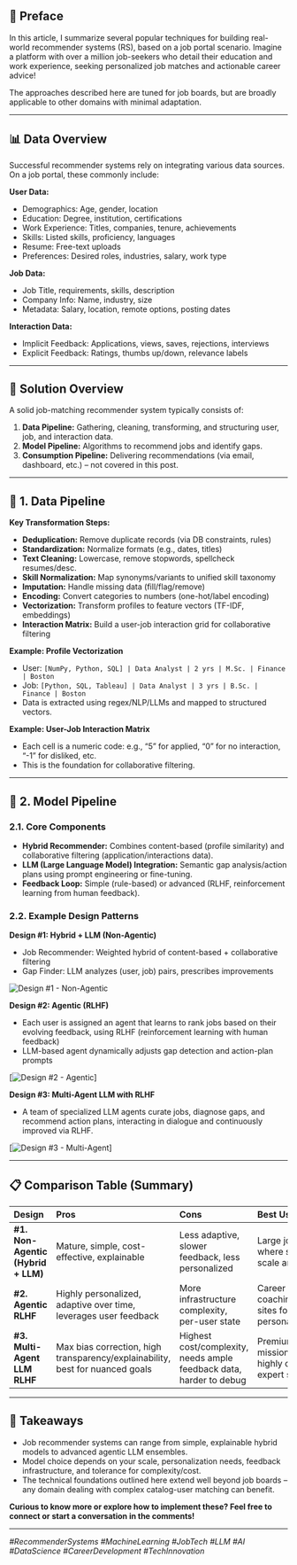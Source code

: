 
## 📝 Preface

In this article, I summarize several popular techniques for building real-world recommender systems (RS), based on a job portal scenario. Imagine a platform with over a million job-seekers who detail their education and work experience, seeking personalized job matches and actionable career advice!

The approaches described here are tuned for job boards, but are broadly applicable to other domains with minimal adaptation.

---

## 📊 Data Overview

Successful recommender systems rely on integrating various data sources. On a job portal, these commonly include:

**User Data:**
- Demographics: Age, gender, location
- Education: Degree, institution, certifications
- Work Experience: Titles, companies, tenure, achievements
- Skills: Listed skills, proficiency, languages
- Resume: Free-text uploads
- Preferences: Desired roles, industries, salary, work type

**Job Data:**
- Job Title, requirements, skills, description
- Company Info: Name, industry, size
- Metadata: Salary, location, remote options, posting dates

**Interaction Data:**
- Implicit Feedback: Applications, views, saves, rejections, interviews
- Explicit Feedback: Ratings, thumbs up/down, relevance labels

---

## 🔄 Solution Overview

A solid job-matching recommender system typically consists of:
1. **Data Pipeline:** Gathering, cleaning, transforming, and structuring user, job, and interaction data.
2. **Model Pipeline:** Algorithms to recommend jobs and identify gaps.
3. **Consumption Pipeline:** Delivering recommendations (via email, dashboard, etc.) – not covered in this post.

---

## 🧹 1\. Data Pipeline

**Key Transformation Steps:**
- **Deduplication:** Remove duplicate records (via DB constraints, rules)
- **Standardization:** Normalize formats (e.g., dates, titles)
- **Text Cleaning:** Lowercase, remove stopwords, spellcheck resumes/desc.
- **Skill Normalization:** Map synonyms/variants to unified skill taxonomy
- **Imputation:** Handle missing data (fill/flag/remove)
- **Encoding:** Convert categories to numbers (one-hot/label encoding)
- **Vectorization:** Transform profiles to feature vectors (TF-IDF, embeddings)
- **Interaction Matrix:** Build a user-job interaction grid for collaborative filtering

**Example: Profile Vectorization**
- User: `[NumPy, Python, SQL] | Data Analyst | 2 yrs | M.Sc. | Finance | Boston`
- Job: `[Python, SQL, Tableau] | Data Analyst | 3 yrs | B.Sc. | Finance | Boston`
- Data is extracted using regex/NLP/LLMs and mapped to structured vectors.

**Example: User-Job Interaction Matrix**
- Each cell is a numeric code: e.g., “5” for applied, “0” for no interaction, “-1” for disliked, etc.
- This is the foundation for collaborative filtering.

---

## 🔗 2\. Model Pipeline

### **2.1. Core Components**
- **Hybrid Recommender:** Combines content-based (profile similarity) and collaborative filtering (application/interactions data).
- **LLM (Large Language Model) Integration:** Semantic gap analysis/action plans using prompt engineering or fine-tuning.
- **Feedback Loop:** Simple (rule-based) or advanced (RLHF, reinforcement learning from human feedback).

### **2.2. Example Design Patterns**

**Design #1: Hybrid + LLM (Non-Agentic)**
- Job Recommender: Weighted hybrid of content-based + collaborative filtering
- Gap Finder: LLM analyzes (user, job) pairs, prescribes improvements

![Design #1 - Non-Agentic](https://drive.google.com/uc?export=view&id=1LzTMuL0x8s-qBp80_aKHn51dP4AvqBs_)

**Design #2: Agentic (RLHF)**
- Each user is assigned an agent that learns to rank jobs based on their evolving feedback, using RLHF (reinforcement learning with human feedback)
- LLM-based agent dynamically adjusts gap detection and action-plan prompts

[![Design #2 - Agentic](https://drive.google.com/uc?export=view&id=1IEQPJGhDARasXO2KtJk6c61dvjdI2QGw)]

**Design #3: Multi-Agent LLM with RLHF**
- A team of specialized LLM agents curate jobs, diagnose gaps, and recommend action plans, interacting in dialogue and continuously improved via RLHF.

[![Design #3 - Multi-Agent](https://drive.google.com/uc?export=view&id=1U8PVywSv8HOm4SDmVgxJObpCGbBFDdYZ)]

---

## 📋 Comparison Table (Summary)

| **Design** | **Pros** | **Cons** | **Best Use Cases** |
|:---|:---|:---|:---|
| **#1. Non-Agentic (Hybrid + LLM)** | Mature, simple, cost-effective, explainable | Less adaptive, slower feedback, less personalized | Large job boards, where stability and scale are priorities |
| **#2. Agentic RLHF** | Highly personalized, adaptive over time, leverages user feedback | More infrastructure complexity, per-user state | Career coaching/mentoring sites focused on personalization |
| **#3. Multi-Agent LLM RLHF** | Max bias correction, high transparency/explainability, best for nuanced goals | Highest cost/complexity, needs ample feedback data, harder to debug | Premium coaching, mission-critical, or highly curated expert services |

---

## 🚀 Takeaways

- Job recommender systems can range from simple, explainable hybrid models to advanced agentic LLM ensembles.
- Model choice depends on your scale, personalization needs, feedback infrastructure, and tolerance for complexity/cost.
- The technical foundations outlined here extend well beyond job boards – any domain dealing with complex catalog-user matching can benefit.

**Curious to know more or explore how to implement these? Feel free to connect or start a conversation in the comments!**

---

*#RecommenderSystems #MachineLearning #JobTech #LLM #AI #DataScience #CareerDevelopment #TechInnovation*

